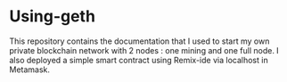 # Using-geth
This repository contains the documentation that I used to start my own private blockchain network with 2 nodes : one mining and one full node. I also deployed a simple smart contract using Remix-ide via localhost in Metamask. 
